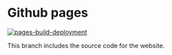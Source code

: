 # Github pages 

[![pages-build-deployment](https://github.com/cm-verbose/cm-verbose/actions/workflows/pages/pages-build-deployment/badge.svg)](https://github.com/cm-verbose/cm-verbose/actions/workflows/pages/pages-build-deployment)

This branch includes the source code for the website.
